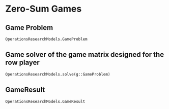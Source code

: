 # Zero-Sum Games


## Game Problem 

```@docs 
OperationsResearchModels.GameProblem
```

## Game solver of the game matrix designed for the row player 

```@docs 
OperationsResearchModels.solve(g::GameProblem)
```


## GameResult

```@docs 
OperationsResearchModels.GameResult
```